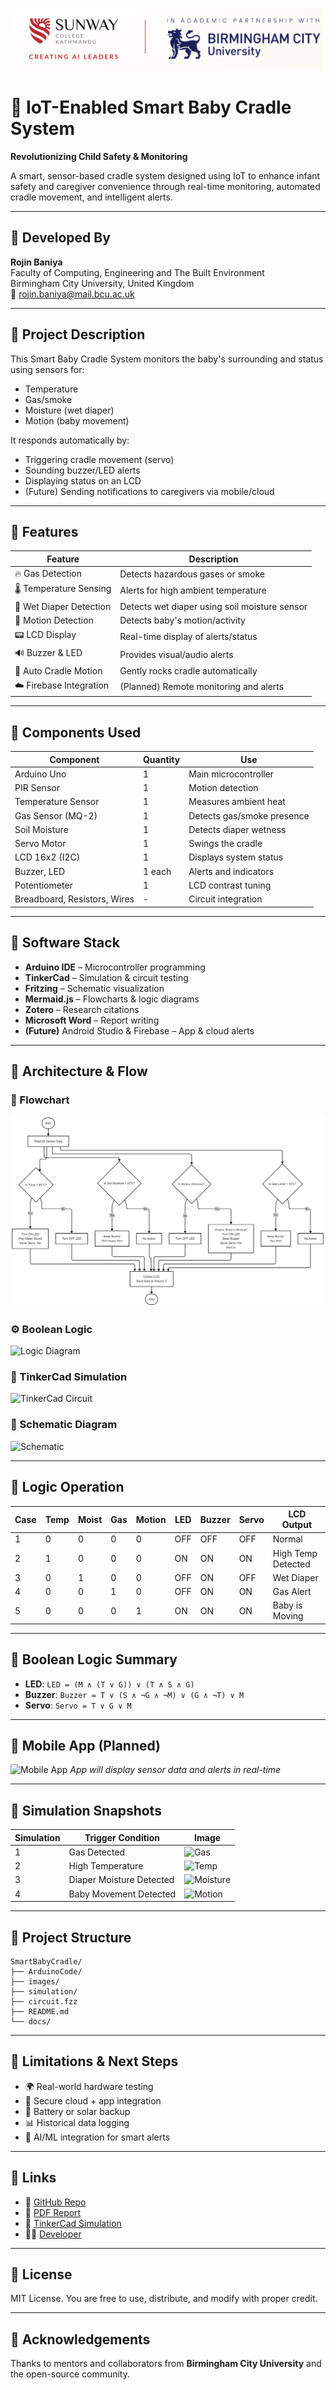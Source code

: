 
<p align="center">
  <img src="images/logo.PNG" alt="Institutional Logo" height="100"/>
</p>

# 👶 IoT-Enabled Smart Baby Cradle System
**Revolutionizing Child Safety & Monitoring**

A smart, sensor-based cradle system designed using IoT to enhance infant safety and caregiver convenience through real-time monitoring, automated cradle movement, and intelligent alerts.

---

## 👤 Developed By

**Rojin Baniya**  
Faculty of Computing, Engineering and The Built Environment  
Birmingham City University, United Kingdom  
📧 rojin.baniya@mail.bcu.ac.uk

---

## 📌 Project Description

This Smart Baby Cradle System monitors the baby's surrounding and status using sensors for:
- Temperature
- Gas/smoke
- Moisture (wet diaper)
- Motion (baby movement)

It responds automatically by:
- Triggering cradle movement (servo)
- Sounding buzzer/LED alerts
- Displaying status on an LCD
- (Future) Sending notifications to caregivers via mobile/cloud

---

## 🧠 Features

| Feature                | Description |
|------------------------|-------------|
| 🔥 Gas Detection       | Detects hazardous gases or smoke |
| 🌡️ Temperature Sensing | Alerts for high ambient temperature |
| 🍼 Wet Diaper Detection| Detects wet diaper using soil moisture sensor |
| 👶 Motion Detection     | Detects baby's motion/activity |
| 📟 LCD Display         | Real-time display of alerts/status |
| 🔊 Buzzer & LED        | Provides visual/audio alerts |
| 🤖 Auto Cradle Motion  | Gently rocks cradle automatically |
| ☁️ Firebase Integration| (Planned) Remote monitoring and alerts |

---

## 🔧 Components Used

| Component          | Quantity | Use |
|-------------------|----------|-----|
| Arduino Uno       | 1        | Main microcontroller |
| PIR Sensor        | 1        | Motion detection |
| Temperature Sensor| 1        | Measures ambient heat |
| Gas Sensor (MQ-2) | 1        | Detects gas/smoke presence |
| Soil Moisture     | 1        | Detects diaper wetness |
| Servo Motor       | 1        | Swings the cradle |
| LCD 16x2 (I2C)    | 1        | Displays system status |
| Buzzer, LED       | 1 each   | Alerts and indicators |
| Potentiometer     | 1        | LCD contrast tuning |
| Breadboard, Resistors, Wires | - | Circuit integration |

---

## 🧱 Software Stack

- **Arduino IDE** – Microcontroller programming
- **TinkerCad** – Simulation & circuit testing
- **Fritzing** – Schematic visualization
- **Mermaid.js** – Flowcharts & logic diagrams
- **Zotero** – Research citations
- **Microsoft Word** – Report writing
- **(Future)** Android Studio & Firebase – App & cloud alerts

---

## 📐 Architecture & Flow

### 🧩 Flowchart
![Flowchart](images/flowchart.png)

### ⚙️ Boolean Logic
![Logic Diagram](images/boolean-logic.png)

### 🧪 TinkerCad Simulation
![TinkerCad Circuit](images/tinkercad-circuit.png)

### 🔌 Schematic Diagram
![Schematic](images/schematic-diagram.png)

---

## 🔬 Logic Operation

| Case | Temp | Moist | Gas | Motion | LED | Buzzer | Servo | LCD Output          |
|------|------|-------|-----|--------|-----|--------|-------|---------------------|
| 1    | 0    | 0     | 0   | 0      | OFF | OFF    | OFF   | Normal              |
| 2    | 1    | 0     | 0   | 0      | ON  | ON     | ON    | High Temp Detected  |
| 3    | 0    | 1     | 0   | 0      | OFF | ON     | OFF   | Wet Diaper          |
| 4    | 0    | 0     | 1   | 0      | OFF | ON     | ON    | Gas Alert           |
| 5    | 0    | 0     | 0   | 1      | ON  | ON     | ON    | Baby is Moving      |

---

## 🧠 Boolean Logic Summary

- **LED**: `LED = (M ∧ (T ∨ G)) ∨ (T ∧ S ∧ G)`
- **Buzzer**: `Buzzer = T ∨ (S ∧ ¬G ∧ ¬M) ∨ (G ∧ ¬T) ∨ M`
- **Servo**: `Servo = T ∨ G ∨ M`

---

## 📲 Mobile App (Planned)

![Mobile App](images/app-ui.png)
*App will display sensor data and alerts in real-time*

---

## 🧪 Simulation Snapshots

| Simulation | Trigger Condition        | Image |
|-----------|--------------------------|--------|
| 1         | Gas Detected              | ![Gas](images/sim-gas.png) |
| 2         | High Temperature          | ![Temp](images/sim-temp.png) |
| 3         | Diaper Moisture Detected  | ![Moisture](images/sim-moisture.png) |
| 4         | Baby Movement Detected    | ![Motion](images/sim-motion.png) |

---

## 📁 Project Structure

```
SmartBabyCradle/
├── ArduinoCode/
├── images/
├── simulation/
├── circuit.fzz
├── README.md
└── docs/
```

---

## 🚧 Limitations & Next Steps

- 🌍 Real-world hardware testing
- 🔐 Secure cloud + app integration
- 🔋 Battery or solar backup
- 📊 Historical data logging
- 🧠 AI/ML integration for smart alerts

---

## 🔗 Links

- 📁 [GitHub Repo](https://github.com/Rozeen-Baniya/IOT-Enabled-Smart-Baby-Cradle-System)
- 📄 [PDF Report](docs/smart-baby-cradle-report.pdf)
- 🧪 [TinkerCad Simulation](#)
- 👨‍💻 [Developer](mailto:rojin.baniya@mail.bcu.ac.uk)

---

## 📃 License

MIT License. You are free to use, distribute, and modify with proper credit.

---

## 🙏 Acknowledgements

Thanks to mentors and collaborators from **Birmingham City University** and the open-source community.

